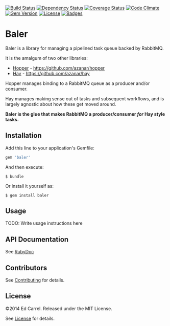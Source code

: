 [![Build Status](https://travis-ci.org/azanar/baler.svg)](https://travis-ci.org/azanar/baler)
[![Dependency Status](http://img.shields.io/gemnasium/azanar/baler.svg)](https://gemnasium.com/azanar/baler)
[![Coverage Status](http://img.shields.io/coveralls/azanar/baler.svg)](https://coveralls.io/r/azanar/baler)
[![Code Climate](http://img.shields.io/codeclimate/github/azanar/baler.svg)](https://codeclimate.com/github/azanar/baler)
[![Gem Version](http://img.shields.io/gem/v/baler.svg)](https://rubygems.org/gems/baler)
[![License](http://img.shields.io/:license-mit-blue.svg)](http://azanar.mit-license.org)
[![Badges](http://img.shields.io/:badges-7/7-ff6799.svg)](https://github.com/badges/badgerbadgerbadger)

Baler
======
Baler is a library for managing a pipelined task queue backed by RabbitMQ.

It is the amalgum of two other libraries:

 * [Hopper](https://github.com/azanar/hopper) - https://github.com/azanar/hopper
 * [Hay](https://github.com/azanar/hay) - https://github.com/azanar/hay

Hopper manages binding to a RabbitMQ queue as a producer and/or consumer.

Hay manages making sense out of tasks and subsequent workflows, and is largely agnostic about how these get moved around.

**Baler is the glue that makes RabbitMQ a producer/consumer *for* Hay style tasks.**

## Installation

Add this line to your application's Gemfile:

```ruby
gem 'baler'
```

And then execute:

    $ bundle

Or install it yourself as:

    $ gem install baler

## Usage

TODO: Write usage instructions here

API Documentation
-------------

See [RubyDoc](http://rubydoc.info/gems/baler/index)

Contributors
------------

See [Contributing](CONTRIBUTING.md) for details.

License
-------

&copy;2014 Ed Carrel. Released under the MIT License.

See [License](LICENSE) for details.
